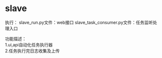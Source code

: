 # slave
执行：
slave_run.py文件：web接口
slave_task_consumer.py文件：任务监听处理入口

功能描述：    
1.ui,api自动化任务执行器    
2.任务执行完日志收集及上传    


